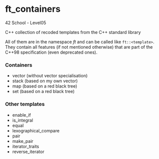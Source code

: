 # ft_containers
42 School - Level05

C++ collection of recoded templates from the C++ standard library

All of them are in the namespace _ft_ and can be called like `ft::<template>`.
They contain all features (if not mentioned otherwise) that are part of the C++98 specification (even deprecated ones).

### Containers

+ vector (without vector<bool> specialisation)
+ stack (based on my own vector)
+ map (based on a red black tree)
+ set (based on a red black tree)

### Other templates

+ enable_if
+ is_integral
+ equal
+ lexographical_compare
+ pair
+ make_pair
+ iterator_traits
+ reverse_iterator

